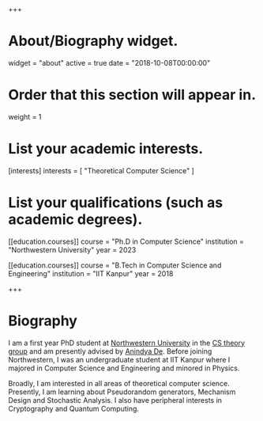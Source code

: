 +++
# About/Biography widget.
widget = "about"
active = true
date = "2018-10-08T00:00:00"

# Order that this section will appear in.
weight = 1

# List your academic interests.
[interests]
  interests = [
    "Theoretical Computer Science"
  ]

# List your qualifications (such as academic degrees).
[[education.courses]]
  course = "Ph.D in Computer Science"
  institution = "Northwestern University"
  year = 2023
  
[[education.courses]]
  course = "B.Tech in Computer Science and Engineering"
  institution = "IIT Kanpur"
  year = 2018
 
+++

# Biography

I am a first year PhD student at [Northwestern University](http://www.northwestern.edu) in the [CS theory group](https://theory.eecs.northwestern.edu) and am presently advised by [Anindya De](http://users.eecs.northwestern.edu/~anindya/). Before joining Northwestern, I was an undergraduate student at IIT Kanpur where I majored in Computer Science and Engineering and minored in Physics.

Broadly, I am interested in all areas of theoretical computer science. Presently, I am learning about Pseudorandom generators, Mechanism Design and Stochastic Analysis. I also have peripheral interests in Cryptography and Quantum Computing.
